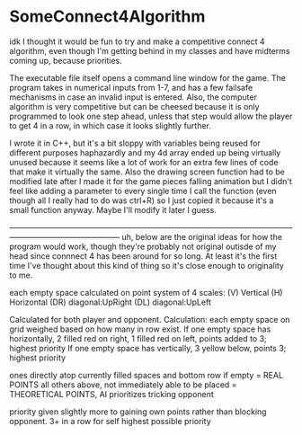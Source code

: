 # SomeConnect4Algorithm
idk I thought it would be fun to try and make a competitive connect 4 algorithm, even though I'm getting behind in my classes and have midterms coming up, because priorities.

The executable file itself opens a command line window for the game. The program takes in numerical inputs from 1-7, and has a few failsafe mechanisms in case an invalid input is entered. Also, the computer algorithm is very competitive but can be cheesed because it is only programmed to look one step ahead, unless that step would allow the player to get 4 in a row, in which case it looks slightly further.


I wrote it in C++, but it's a bit sloppy with variables being reused for different purposes haphazardly and my 4d array ended up being virtually unused because it seems like a lot of work for an extra few lines of code that make it virtually the same. Also the drawing screen function had to be modified late after I made it for the game pieces falling animation but I didn't feel like adding a parameter to every single time I call the function (even though all I really had to do was ctrl+R) so I just copied it because it's a small function anyway. Maybe I'll modify it later I guess.


——————————————————————————————————————————————————
    uh, below are the original ideas for how the program would work, though they're probably not original outisde of my head since connnect 4 has been around for so long. At least it's the first time I've thought about this kind of thing so it's close enough to originality to me.

each empty space calculated on point system of 4 scales:
(V) Vertical
(H) Horizontal
(DR) diagonal:UpRight
(DL) diagonal:UpLeft

Calculated for both player and opponent.
Calculation: each empty space on grid weighed based on how many in row exist.
	If one empty space has horizontally, 2 filled red on right, 1 filled red on left, points added to 3; highest priority
	If one empty space has vertically, 3 yellow below, points 3; highest priority

ones directly atop currently filled spaces and bottom row if empty = REAL POINTS
all others above, not immediately able to be placed = THEORETICAL POINTS, AI prioritizes tricking opponent

priority given slightly more to gaining own points rather than blocking opponent. 3+ in a row for self highest possible priority
